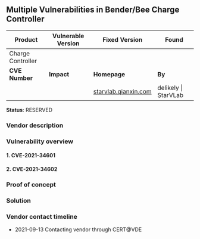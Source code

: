 ## Multiple Vulnerabilities in Bender/Bee  Charge Controller

| **Product**    | **Vulnerable Version** | Fixed Version                                        | **Found**            |
| -------------- | ---------------------- | ---------------------------------------------------- | -------------------- |
|  Charge Controller |                        |                                                      |                      |
| **CVE Number** | **Impact**             | **Homepage**                                         | **By**               |
|                |                        | [starvlab.qianxin.com](http://starvlab.qianxin.com/) | delikely \| StarVLab |

**Status**: RESERVED

### Vendor description



### Vulnerability overview

#### 1. CVE-2021-34601



#### 2. CVE-2021-34602



### Proof of concept



### Solution



### Vendor contact timeline

- 2021-09-13	Contacting vendor through CERT@VDE

